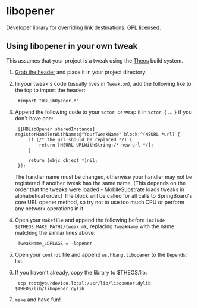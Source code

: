 # libopener
Developer library for overriding link destinations. [GPL licensed.](http://hbang.ws/s/gpl)

## Using libopener in your own tweak
This assumes that your project is a tweak using the [Theos](https://github.com/DHowett/theos) build system.

1. [Grab the header](https://github.com/hbang/libopener/blob/master/HBLibOpener.h) and place it in your project directory.
2. In your tweak's code (usually lives in `Tweak.xm`), add the following like to the top to import the header:

        #import "HBLibOpener.h"
3. Append the following code to your `%ctor`, or wrap it in `%ctor {` ... `}` if you don't have one:

        [[HBLibOpener sharedInstance] registerHandlerWithName:@"YourTweakName" block:^(NSURL *url) {
        	if (/* the url should be replaced */) {
        		return [NSURL URLWithString:/* new url */];
        	}

        	return (objc_object *)nil;
        }];

    The handler name must be changed, otherwise your handler may not be registered if another tweak has the same name. (This depends on the order that the tweaks were loaded - MobileSubstrate loads tweaks in alphabetical order.)
    The block will be called for all calls to SpringBoard's core URL opener method, so try not to use too much CPU or perform any network operations in it.
4. Open your `Makefile` and append the following before `include $(THEOS_MAKE_PATH)/tweak.mk`, replacing `TweakName` with the name matching the similar lines above:

        TweakName_LDFLAGS = -lopener
5. Open your `control` file and append `ws.hbang.libopener` to the `Depends:` list.
6. If you haven't already, copy the library to $THEOS/lib:

        scp root@yourdevice.local:/usr/lib/libopener.dylib $THEOS/lib/libopener.dylib
7. `make` and have fun!
